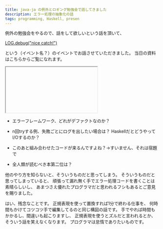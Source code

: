 ```yaml
---
title: java-ja の例外とロギング勉強会で話してきました
description: エラー処理の抽象化の話
tags: programming, Haskell, presen
---
```


例外の勉強会をやるので、話をして欲しいという話を頂いて、

[LOG.debug("nice catch!")](http://connpass.com/event/607/)

という（イベント名？）のイベントでお話させていただきました。
当日の資料はこちらからご覧になれます。

<iframe src=""></iframe>


* エラーフレームワーク、どれがデファクトなのか？

* n回tryする例、失敗ごとにログを出したい場合は？
  HaskellだとどうやってI/Oするのか？

* このあと組み合わせたコードが来るんですよね？→すいません、それは宿題で

* 全人類が読むべき本第二位は？



他のやり方を知らないと、そういうものだと思ってしまう。
そういうものだと思ってしまっていると、
頑張って漏れ無く手でエラー処理コードを書くことは素晴らしいし、
あまつさえ優れたプログラマだと思われるフシもあるとご意見を賜りました。

はい、残念なことです。
正規表現を使って置換すれば1分で終わる仕事を、
何時間もかけてコツコツ手で編集してるのと同じ構図の話です。
手でやれば時間もかかるし、間違いも起こりますし、
正規表現を使うとズルだと言われるとか、そういう話を笑えなくなります。
プログラマは怠惰でありたいものです。
